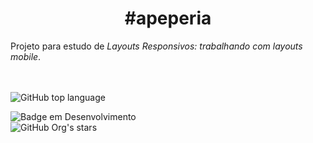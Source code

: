 <h1 align="center"> #apeperia </h1>
Projeto para estudo de <em>Layouts Responsivos: trabalhando com layouts mobile</em>. <br /><br /><br />

<img alt="GitHub top language" src="https://img.shields.io/github/languages/top/jonatanalbernaz/alurabooks?color=%23264de4&label=CSS3&logo=CSS3&style=flat-square"> <br />


![Badge em Desenvolvimento](http://img.shields.io/static/v1?label=STATUS&message=%20CONCLUÍDO&color=GREEN&style=for-the-badge) <br />
![GitHub Org's stars](https://img.shields.io/github/stars/jonatanalbernaz?style=social) <br />

